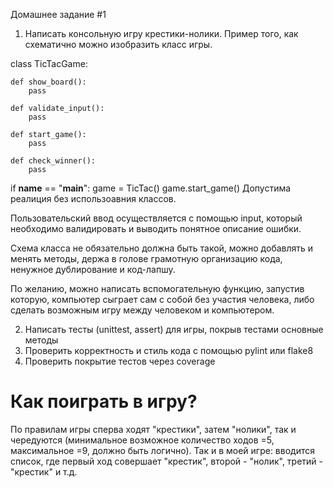 Домашнее задание #1
1. Написать консольную игру крестики-нолики.
Пример того, как схематично можно изобразить класс игры.

class TicTacGame:

    def show_board():
        pass

    def validate_input():
        pass

    def start_game():
        pass

    def check_winner():
        pass


if __name__ == "__main__":
    game = TicTac()
    game.start_game()
Допустима реалиция без использоавния классов.

Пользовательский ввод осуществляется с помощью input, который необходимо валидировать и выводить понятное описание ошибки.

Схема класса не обязательно должна быть такой, можно добавлять и менять методы, держа в голове грамотную организацию кода, ненужное дублирование и код-лапшу.

По желанию, можно написать вспомогательную функцию, запустив которую, компьютер сыграет сам с собой без участия человека, либо сделать возможным игру между человеком и компьютером.

2. Написать тесты (unittest, assert) для игры, покрыв тестами основные методы
3. Проверить корректность и стиль кода с помощью pylint или flake8
3. Проверить покрытие тестов через coverage

# Как поиграть в игру?
По правилам игры сперва ходят "крестики", затем "нолики", так и чередуются (минимальное возможное количество ходов =5, максимальное =9, должно быть логично).
Так и в моей игре: вводится список, где первый ход совершает "крестик", второй - "нолик", третий - "крестик" и т.д.
